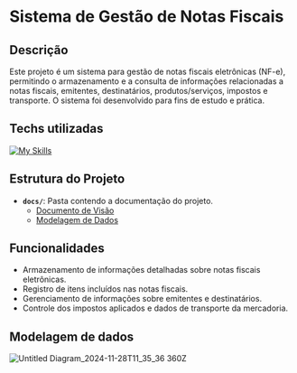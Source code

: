 # Sistema de Gestão de Notas Fiscais

## Descrição

Este projeto é um sistema para gestão de notas fiscais eletrônicas (NF-e), permitindo o armazenamento e a consulta de informações relacionadas a notas fiscais, emitentes, destinatários, produtos/serviços, impostos e transporte. O sistema foi desenvolvido para fins de estudo e prática.

## Techs utilizadas
  [![My Skills](https://skillicons.dev/icons?i=java,spring,postgres,mongodb,docker&theme=dark)](https://skillicons.dev)

## Estrutura do Projeto

- **`docs/`**: Pasta contendo a documentação do projeto.
    - [Documento de Visão](docs/documentodevisao.md)
    - [Modelagem de Dados](docs/modelagemdedados.md)

## Funcionalidades

- Armazenamento de informações detalhadas sobre notas fiscais eletrônicas.
- Registro de itens incluídos nas notas fiscais.
- Gerenciamento de informações sobre emitentes e destinatários.
- Controle dos impostos aplicados e dados de transporte da mercadoria.
  
## Modelagem de dados


![Untitled Diagram_2024-11-28T11_35_36 360Z](https://github.com/user-attachments/assets/1689c6a2-6a9f-4528-9398-0976aea72fc5)
